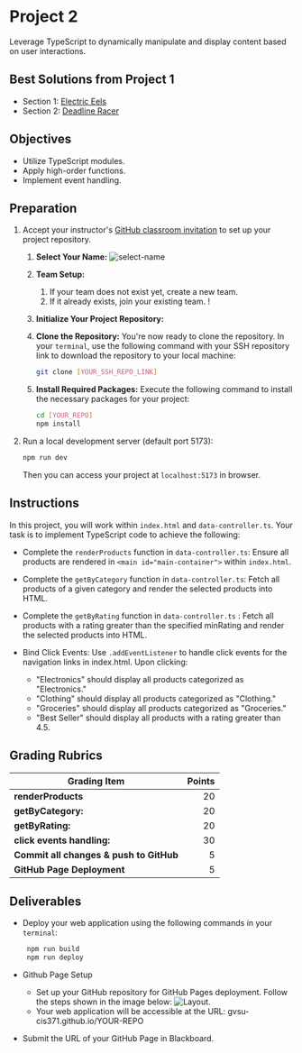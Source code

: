 # Project 2

Leverage TypeScript to dynamically manipulate and display content based on user interactions.

## Best Solutions from Project 1

- Section 1: [Electric Eels](https://gvsu-cis371.github.io/project1-electric-eels/)
- Section 2: [Deadline Racer](https://gvsu-cis371.github.io/project1-deadline-racers)

## Objectives

- Utilize TypeScript modules.
- Apply high-order functions.
- Implement event handling.

## Preparation

1. Accept your instructor's [GitHub classroom invitation](https://classroom.github.com/a/cofOgYbk) to set up your project repository.

   1. **Select Your Name:** ![select-name](../assets/img/project1-selectname.jpg)
   2. **Team Setup:**
      1. If your team does not exist yet, create a new team.
      2. If it already exists, join your existing team. !
   3. **Initialize Your Project Repository:**
   4. **Clone the Repository:** You're now ready to clone the repository. In your `terminal`, use the following command with your SSH repository link to download the repository to your local machine:

      ```bash
      git clone [YOUR_SSH_REPO_LINK]
      ```

   5. **Install Required Packages:** Execute the following command to install the necessary packages for your project:

      ```bash
      cd [YOUR_REPO]
      npm install
      ```

2. Run a local development server (default port 5173):

   ```bash
   npm run dev
   ```

   Then you can access your project at `localhost:5173` in browser.

## Instructions

In this project, you will work within `index.html` and `data-controller.ts`. Your task is to implement TypeScript code to achieve the following:

- Complete the `renderProducts` function in `data-controller.ts`: Ensure all products are rendered in `<main id="main-container">` within `index.html`.
- Complete the `getByCategory` function in `data-controller.ts`: Fetch all products of a given category and render the selected products into HTML.
- Complete the `getByRating` function in `data-controller.ts` : Fetch all products with a rating greater than the specified minRating and render the selected products into HTML.
- Bind Click Events: Use `.addEventListener` to handle click events for the navigation links in index.html. Upon clicking:

  - "Electronics" should display all products categorized as "Electronics."
  - "Clothing" should display all products categorized as "Clothing."
  - "Groceries" should display all products categorized as "Groceries."
  - "Best Seller" should display all products with a rating greater than 4.5.

## Grading Rubrics

| Grading Item                            | Points |
| --------------------------------------- | -----: |
| **renderProducts**                      |     20 |
| **getByCategory:**                      |     20 |
| **getByRating:**                        |     20 |
| **click events handling:**              |     30 |
| **Commit all changes & push to GitHub** |      5 |
| **GitHub Page Deployment**              |      5 |

## Deliverables

- Deploy your web application using the following commands in your `terminal`:

  ```bash
   npm run build
   npm run deploy
  ```

- Github Page Setup

  - Set up your GitHub repository for GitHub Pages deployment. Follow the steps shown in the image below: ![Layout](../assets/img/project1-githubpage.jpg).
  - Your web application will be accessible at the URL: gvsu-cis371.github.io/YOUR-REPO

- Submit the URL of your GitHub Page in Blackboard.
